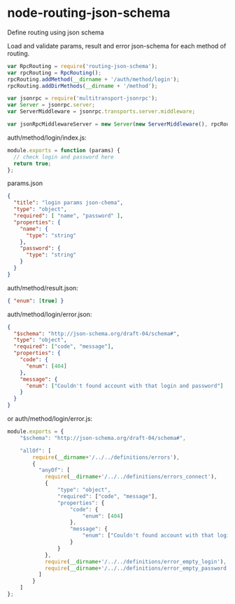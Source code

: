 node-routing-json-schema
========================

Define routing using json schema

Load and validate params, result and error json-schema for each method of routing.


```javascript
var RpcRouting = require('routing-json-schema');
var rpcRouting = RpcRouting();
rpcRouting.addMethod(__dirname + '/auth/method/login');
rpcRouting.addDirMethods(__dirname + '/method');

var jsonrpc = require('multitransport-jsonrpc');
var Server = jsonrpc.server;
var ServerMiddleware = jsonrpc.transports.server.middleware;

var jsonRpcMiddlewareServer = new Server(new ServerMiddleware(), rpcRouting.getMethods());
```


auth/method/login/index.js:
```javascript
module.exports = function (params) {
  // check login and password here
  return true;
};
```

params.json
```json
{
  "title": "login params json-chema",
  "type": "object",
  "required": [ "name", "password" ],
  "properties": {
    "name": {
      "type": "string"
    },
    "password": {
      "type": "string"
    }
  }
}
```

auth/method/result.json:
```json
{ "enum": [true] }
```

auth/method/login/error.json:
```json
{
  "$schema": "http://json-schema.org/draft-04/schema#",
  "type": "object",
  "required": ["code", "message"],
  "properties": {
    "code": {
      "enum": [404]
    },
    "message": {
      "enum": ["Couldn't found account with that login and password"]
    }
  }
}
```

or auth/method/login/error.js:
```javascript
module.exports = {
    "$schema": "http://json-schema.org/draft-04/schema#",

    "allOf": [
        require(__dirname+'/../../definitions/errors'),
        {
          "anyOf": [
            require(__dirname+'/../../definitions/errors_connect'),
            {
                "type": "object",
                "required": ["code", "message"],
                "properties": {
                    "code": {
                        "enum": [404]
                    },
                    "message": {
                        "enum": ["Couldn't found account with that login and password"]
                    }
                }
            },
            require(__dirname+'/../../definitions/error_empty_login'),
            require(__dirname+'/../../definitions/error_empty_password')
          ]
        }
    ]
};
```
